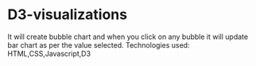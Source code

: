 # D3-visualizations

It will create bubble chart and when you click on any bubble it will update bar chart as per the value selected.
Technologies used: HTML,CSS,Javascript,D3
